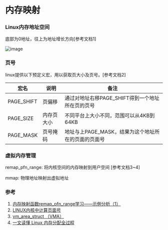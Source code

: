# 内存映射

### Linux内存地址空间
底部为0地址，往上为地址增长方向[参考文档1]

![image](https://user-images.githubusercontent.com/61963619/125583008-79cb1dcb-b400-44e9-93f7-71d98f38f6b5.png)


### 页号

linux提供以下预定义宏，用以获取页大小及页号。[参考文档2]

|宏名|说明|备注|
|--|--|--|
|PAGE_SHIFT|页偏移|通过对地址右移PAGE_SHIFT得到一个地址所在页的页号|
|PAGE_SIZE|内存页大小|不同平台上大小不同，范围可以从4KB到64KB|
|PAGE_MASK|页号掩码|地址与上PAGE_MASK，结果为这个地址所在的页面的页面号|

### 虚拟内存管理


remap_pfn_range: 将内核空间的内存映射到用户空间 [参考文档3~4]


mmap: 物理地址映射出虚拟地址


### 参考
1. [内存映射函数remap_pfn_range学习——示例分析（1）](https://www.cnblogs.com/pengdonglin137/p/8149859.html)
2. [LINUX内核中计算页面号](https://blog.csdn.net/chdhust/article/details/8889368)
3. [vm_area_struct （VMA）](http://abcdxyzk.github.io/blog/2015/09/09/kernel-mm-vm_area/)
4. [一文读懂 Linux 内存分配全过程](https://jishuin.proginn.com/p/763bfbd5733b)
